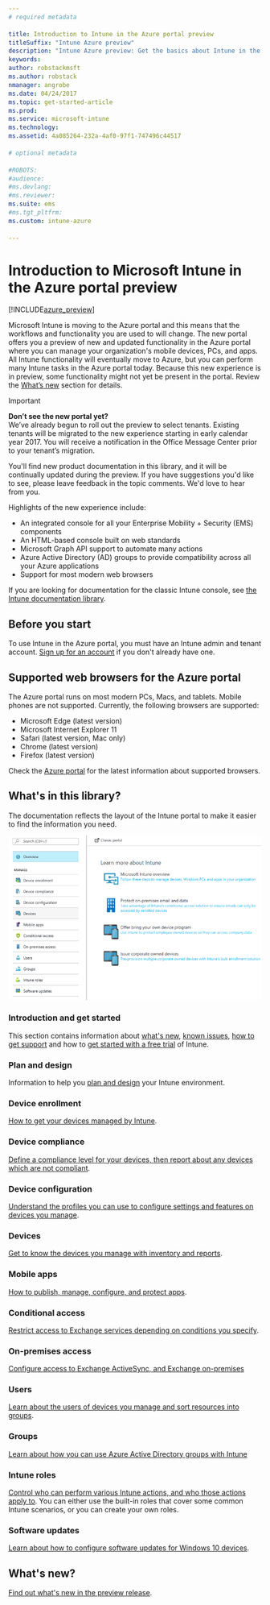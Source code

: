 ```yaml
---
# required metadata

title: Introduction to Intune in the Azure portal preview
titleSuffix: "Intune Azure preview"
description: "Intune Azure preview: Get the basics about Intune in the Azure portal preview, and how it can help you manage your devices."
keywords:
author: robstackmsft
ms.author: robstack
nmanager: angrobe
ms.date: 04/24/2017
ms.topic: get-started-article
ms.prod:
ms.service: microsoft-intune
ms.technology:
ms.assetid: 4a085264-232a-4af0-97f1-747496c44517

# optional metadata

#ROBOTS:
#audience:
#ms.devlang:
#ms.reviewer:
ms.suite: ems
#ms.tgt_pltfrm:
ms.custom: intune-azure

---
```



# Introduction to Microsoft Intune in the Azure portal preview


[!INCLUDE[azure_preview](../includes/azure_preview.md)]

Microsoft Intune is moving to the Azure portal and this means that the workflows and functionality you are used to will change.
The new portal offers you a preview of new and updated functionality in the Azure portal where you can manage your organization's mobile devices, PCs, and apps.
All Intune functionality will eventually move to Azure, but you can perform many Intune tasks in the Azure portal today. Because this new experience is in preview, some functionality might not yet be present in the portal. Review the [What’s new](#what's-new) section for details.

> [!IMPORTANT]
> **Don’t see the new portal yet?**<br>
> We’ve already begun to roll out the preview to select tenants. Existing tenants will be migrated to the new experience starting in early calendar year 2017. You will receive a notification in the Office Message Center prior to your tenant’s migration.


You'll find new product documentation in this library, and it will be continually updated during the preview. If you have suggestions you'd like to see, please leave feedback in the topic comments. We'd love to hear from you.

<!--- You can view the new Intune technical preview console in Azure at [portal.azure.com]. --->

Highlights of the new experience include:

- An integrated console for all your Enterprise Mobility + Security (EMS) components
- An HTML-based console built on web standards
- Microsoft Graph API support to automate many actions
- Azure Active Directory (AD) groups to provide compatibility across all your Azure applications
- Support for most modern web browsers

If you are looking for documentation for the classic Intune console, see [the Intune documentation library](https://docs.microsoft.com/intune/).

## Before you start

To use Intune in the Azure portal, you must have an Intune admin and tenant account. [Sign up for an account](https://portal.office.com/Signup/Signup.aspx?OfferId=40BE278A-DFD1-470a-9EF7-9F2596EA7FF9&dl=INTUNE_A&ali=1#0%20) if you don't already have one.

## Supported web browsers for the Azure portal

The Azure portal runs on most modern PCs, Macs, and tablets. Mobile phones are not supported.
Currently, the following browsers are supported:

- Microsoft Edge (latest version)
- Microsoft Internet Explorer 11
- Safari (latest version, Mac only)
- Chrome (latest version)
- Firefox (latest version)

Check the [Azure portal](https://docs.microsoft.com/azure/azure-preview-portal-supported-browsers-devices) for the latest information about supported browsers.

## What's in this library?

The documentation reflects the layout of the Intune portal to make it easier to find the information you need.

![Azure portal workloads](./media/azure-portal-workloads.png)

### Introduction and get started
This section contains information about [what's new](whats-new.md), [known issues](known-issues-in-the-intune-preview.md), [how to get support](how-to-get-support-for-microsoft-intune.md) and how to [get started with a free trial](sign-up-free-trial-microsoft-intune.md) of Intune.
### Plan and design
Information to help you [plan and design](/intune/plan-and-design/introduction) your Intune environment.
### Device enrollment
[How to get your devices managed by Intune](../enroll-devices/what-is.md).
### Device compliance
[Define a compliance level for your devices, then report about any devices which are not compliant](../set-device-compliance/what-is-device-compliance.md).
### Device configuration
[Understand the profiles you can use to configure settings and features on devices you manage](../configure-devices/what-are-device-profiles.md).
### Devices
[Get to know the devices you manage with inventory and reports](../manage-devices/what-is.md).
### Mobile apps
[How to publish, manage, configure, and protect apps](../manage-apps/what-is-app-management.md).
### Conditional access
[Restrict access to Exchange services depending on conditions you specify](../conditional-access/what-is-conditional-access.md).
### On-premises access
[Configure access to Exchange ActiveSync, and Exchange on-premises](/intune/deploy-use/mobile-device-management-with-exchange-activesync-and-microsoft-intune)
### Users
[Learn about the users of devices you manage and sort resources into groups](../manage-users/what-is.md).
### Groups
[Learn about how you can use Azure Active Directory groups with Intune](../manage-users/get-started-with-groups.md)
### Intune roles
[Control who can perform various Intune actions, and who those actions apply to](../access-control/role-based-access-control.md). You can either use the built-in roles that cover some common Intune scenarios, or you can create your own roles.
### Software updates
[Learn about how to configure software updates for Windows 10 devices](../configure-devices/how-to-configure-windows-update-for-business.md).



## What's new?

[Find out what's new in the preview release](whats-new.md).
